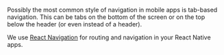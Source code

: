 
Possibly the most common style of navigation in mobile apps is tab-based navigation. This can be tabs on the bottom of the screen or on the top below the header (or even instead of a header).

We use [React Navigation](https://reactnavigation.org/) for routing and navigation in your React Native apps.